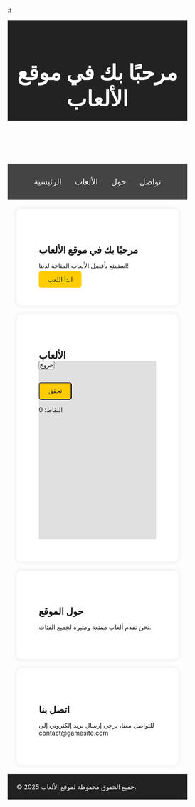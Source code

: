 #<!DOCTYPE html>
<!DOCTYPE html>
<html lang="ar">
<head>
    <meta charset="UTF-8">
    <meta name="viewport" content="width=device-width, initial-scale=1.0">
    <title>لعبة عبور الشارع</title>
    <style>
        * {
            margin: 0;
            padding: 0;
            box-sizing: border-box;
        }

        body {
            font-family: Arial, sans-serif;
        }

        #gameArea {
            width: 100%;
            height: 400px;
            background-color: #e0e0e0;
            position: relative;
            overflow: hidden;
        }

        #player {
            width: 40px;
            height: 40px;
            background-color: #ff6347; /* لون القط */
            position: absolute;
            bottom: 10px;
            left: 50%;
            transform: translateX(-50%);
        }

        .car {
            width: 60px;
            height: 40px;
            background-color: #000; /* لون السيارات */
            position: absolute;
            bottom: 0;
            animation: moveCar 4s linear infinite;
        }

        #car1 {
            left: 30%;
        }

        #car2 {
            left: 60%;
            animation-duration: 5s;
        }

        #car3 {
            left: 20%;
            animation-duration: 6s;
        }

        @keyframes moveCar {
            0% { bottom: -50px; }
            100% { bottom: 400px; }
        }
    </style>
</head>
<body>
    <div id="gameArea">
        <div id="player"></div>
        <div id="car1" class="car"></div>
        <div id="car2" class="car"></div>
        <div id="car3" class="car"></div>
    </div>

    <script>
        let player = document.getElementById('player');
        let gameArea = document.getElementById('gameArea');
        let cars = document.querySelectorAll('.car');

        let playerPos = { x: 50, y: 10 }; // موقع اللاعب
        let playerSpeed = 10; // سرعة الحركة

        // تحريك اللاعب
        document.addEventListener('keydown', (e) => {
            if (e.key === 'ArrowLeft' && playerPos.x > 0) {
                playerPos.x -= playerSpeed;
            } else if (e.key === 'ArrowRight' && playerPos.x < 90) {
                playerPos.x += playerSpeed;
            }
            player.style.left = playerPos.x + '%';
        });

        // التحقق من التصادم مع السيارات
        function checkCollision() {
            cars.forEach(car => {
                let carPos = car.getBoundingClientRect();
                let playerPosRect = player.getBoundingClientRect();

                if (
                    playerPosRect.right > carPos.left &&
                    playerPosRect.left < carPos.right &&
                    playerPosRect.bottom > carPos.top &&
                    playerPosRect.top < carPos.bottom
                ) {
                    alert('لقد اصطدمت بسيارة! اللعبة انتهت.');
                    resetGame();
                }
            });
        }

        // إعادة تعيين اللعبة بعد التصادم
        function resetGame() {
            playerPos = { x: 50, y: 10 };
            player.style.left = playerPos.x + '%';
        }

        // تحديث اللعبة بشكل مستمر
        function gameLoop() {
            checkCollision();
            requestAnimationFrame(gameLoop);
        }

        gameLoop();
    </script>
</body>
</html>

<html lang="ar" dir="rtl">
<head>
    <meta charset="UTF-8">
    <meta name="viewport" content="width=device-width, initial-scale=1.0">
    <title>موقعي للألعاب</title>  
    <style>
        body { font-family: 'Tajawal', sans-serif; text-align: center; margin: 0; padding: 0; background: #f4f4f4; color: #333; }
        header { background: #222; color: white; padding: 20px; font-size: 24px; }
        nav { background: #444; padding: 15px; display: flex; justify-content: center; }
        nav a { color: white; text-decoration: none; margin: 15px; font-size: 18px; transition: 0.3s; }
        nav a:hover { color: #ffcc00; }
        .section { padding: 50px; background: white; margin: 20px; border-radius: 10px; box-shadow: 0px 0px 10px rgba(0, 0, 0, 0.1); }
        footer { background: #222; color: white; padding: 20px; font-size: 14px; margin-top: 20px; }
        .btn { background: #ffcc00; padding: 10px 20px; text-decoration: none; color: #222; border-radius: 5px; transition: 0.3s; }
        .btn:hover { background: #e6b800; }
    </style>
</head>
<body>
    <header>
        <h1>مرحبًا بك في موقع الألعاب</h1>
    </header>
    <nav>
        <a href="#home">الرئيسية</a>
        <a href="#games">الألعاب</a>
        <a href="#about">حول</a>
        <a href="#contact">تواصل</a>
    </nav>
    <div id="home" class="section">
        <h2>مرحبًا بك في موقع الألعاب</h2>
        <p>استمتع بأفضل الألعاب المتاحة لدينا!</p>
        <a href="#games" class="btn">ابدأ اللعب</a>
    </div>
    <div id="games" class="section">
        <h2>الألعاب</h2>
        <div id="gameArea">
            <button id="exitButton" onclick="exitGame()">خروج</button>
            <h2 id="quote"></h2>
            <div id="answerOptions"></div>
            <button class="btn" onclick="checkAnswer()">تحقق</button>
            <p id="message"></p>
            <p id="timer"></p>
            <p id="score">النقاط: 0</p>
        </div>
    </div>
    <div id="about" class="section">
        <h2>حول الموقع</h2>
        <p>نحن نقدم ألعاب ممتعة ومثيرة لجميع الفئات.</p>
    </div>
    <div id="contact" class="section">
        <h2>اتصل بنا</h2>
        <p>للتواصل معنا، يرجى إرسال بريد إلكتروني إلى contact@gamesite.com</p>
    </div>
    <footer>
        &copy; 2025 جميع الحقوق محفوظة لموقع الألعاب.
    </footer>
    <script>
        let quotes = [
            { quote: "أنا لا أبحث عن القوة، القوة هي التي تبحث عني.", options: ["Hunter x Hunter", "Naruto", "One Piece", "Bleach"], answer: "Naruto" },
            { quote: "في النهاية، القوة هي التي تحدد كل شيء.", options: ["Attack on Titan", "Naruto", "Dragon Ball", "One Piece"], answer: "Dragon Ball" },
            { quote: "هل تظن أنني سأتوقف هنا؟", options: ["Dragon Ball", "Naruto", "One Punch Man", "Attack on Titan"], answer: "Dragon Ball" }
        ];
        let currentQuote, timerInterval, timeLeft = 7, score = 0, answered = false, askedQuestions = [];
        function askQuestion() {
            let randomIndex;
            do { randomIndex = Math.floor(Math.random() * quotes.length); } while (askedQuestions.includes(randomIndex));
            askedQuestions.push(randomIndex);
            if (askedQuestions.length === quotes.length) { alert("لقد أتممت جميع الأسئلة!"); return; }
            currentQuote = quotes[randomIndex];
            document.getElementById("quote").textContent = currentQuote.quote;
            document.getElementById("timer").textContent = "الوقت المتبقي: " + timeLeft + " ثوانٍ";
            document.getElementById("score").textContent = "النقاط: " + score;
            displayAnswerOptions();
            answered = false;
            startTimer();
        }
        function startTimer() {
            if (timerInterval) clearInterval(timerInterval);
            timerInterval = setInterval(function() {
                if (answered) return;
                timeLeft--;
                document.getElementById("timer").textContent = "الوقت المتبقي: " + timeLeft + " ثوانٍ";
                if (timeLeft <= 0) {
                    clearInterval(timerInterval);
                    showHint();
                }
            }, 1000);
        }
        function displayAnswerOptions() {
            let optionsHTML = "";
            currentQuote.options.forEach(function(option) {
                optionsHTML += `<button class="answerButton" onclick="selectAnswer('${option}')">${option}</button>`;
            });
            document.getElementById("answerOptions").innerHTML = optionsHTML;
        }
        function selectAnswer(answer) {
            if (answered) return;
            answered = true;
            if (answer === currentQuote.answer) {
                document.getElementById("message").textContent = "🎉 إجابة صحيحة!";
                score++;
            } else {
                document.getElementById("message").textContent = "❌ إجابة خاطئة!";
            }
            document.querySelectorAll(".answerButton").forEach(button => button.disabled = true);
            setTimeout(function() { timeLeft = 7; askQuestion(); }, 2000);
        }
        function showHint() {
            document.getElementById("message").textContent = "⏰ انتهى الوقت! إليك hint: " + currentQuote.answer.slice(0, 2) + "...";
            setTimeout(function() { timeLeft = 7; askQuestion(); }, 2000);
        }
        function exitGame() {
            document.getElementById("gameArea").style.display = "none";
        }
        askQuestion();
    </script>
</body>
</html>
